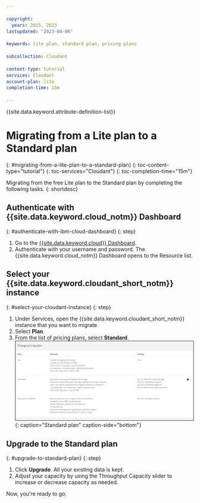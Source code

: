 ```yaml
---

copyright:
  years: 2015, 2023
lastupdated: "2023-04-06"

keywords: lite plan, standard plan, pricing plans

subcollection: Cloudant

content-type: tutorial
services: Cloudant
account-plan: lite
completion-time: 15m

---
```


{{site.data.keyword.attribute-definition-list}}

# Migrating from a Lite plan to a Standard plan
{: #migrating-from-a-lite-plan-to-a-standard-plan}
{: toc-content-type="tutorial"}
{: toc-services="Cloudant"}
{: toc-completion-time="15m"}

Migrating from the free Lite plan to the Standard plan by completing the following tasks.
{: shortdesc}

## Authenticate with {{site.data.keyword.cloud_notm}} Dashboard
{: #authenticate-with-ibm-cloud-dashboard}
{: step}

1.  Go to the [{{site.data.keyword.cloud}} Dashboard](https://cloud.ibm.com/).
2. Authenticate with your username and password. 
   The {{site.data.keyword.cloud_notm}} Dashboard opens to the Resource list.

## Select your {{site.data.keyword.cloudant_short_notm}} instance
{: #select-your-cloudant-instance}
{: step}

1.  Under Services, open the {{site.data.keyword.cloudant_short_notm}} instance that you want to migrate.
1.  Select **Plan**.
1.  From the list of pricing plans, select **Standard**.
   ![Standard plan is a serverless scaling of throughput and storage. Includes 20 GB of free data storage, more storage metered. Users can adjust provisioned throughput capacity in blocks of 100 reads/sec, 50 writes/sec, 5 global queries/sec. Max JSON document size of 1 MB. $1.00 USD/GB of data storage. $0.25 USD/Read capacity. $0.50 USD/Write capacity. $5.00 USD/Global Query capacity. ](../images/migrate3.png){: caption="Standard plan" caption-side="bottom"}

## Upgrade to the Standard plan
{: #upgrade-to-standard-plan}
{: step}

1.  Click **Upgrade**.
   All your existing data is kept.
1.  Adjust your capacity by using the Throughput Capacity slider to increase or decrease capacity as needed.


Now, you're ready to go.
